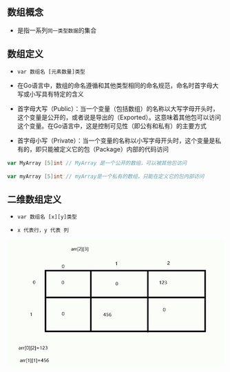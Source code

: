 ## 数组概念

- 是指一系列`同一类型数据`的集合

## 数组定义

- `var 数组名 [元素数量]类型`

- 在Go语言中，数组的命名遵循和其他类型相同的命名规范，命名时首字母大写或小写具有特定的含义

- 首字母大写（Public）：当一个变量（包括数组）的名称以大写字母开头时，这个变量是公开的，或者说是导出的（Exported）。这意味着其他包可以访问这个变量。在Go语言中，这是控制可见性（即公有和私有）的主要方式

- 首字母小写（Private）：当一个变量的名称以小写字母开头时，这个变量是私有的，即只能被定义它的包（Package）内部的代码访问

```go
var MyArray [5]int // MyArray 是一个公开的数组，可以被其他包访问
```

```go
var myArray [5]int // myArray是一个私有的数组，只能在定义它的包内部访问
```

## 二维数组定义

- `var 数组名 [x][y]类型`

- `x 代表行，y 代表 列`

![二维数组](二维数组.png)